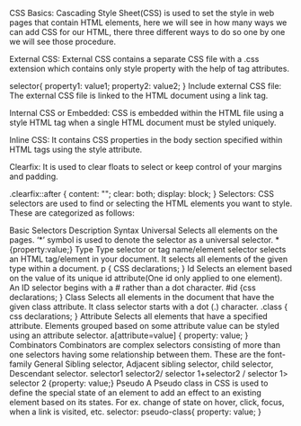 CSS Basics: Cascading Style Sheet(CSS) is used to set the style in web pages that contain HTML elements, here we will see in how many ways we can add CSS for our HTML, there three different ways to do so one by one we will see those procedure.

External CSS: External CSS contains a separate CSS file with a .css extension which contains only style property with the help of tag attributes.

selector{
property1: value1;
property2: value2;
}
Include external CSS file: The external CSS file is linked to the HTML document using a link tag.

<link rel="stylesheet" type="text/css" href="/style.css" />
Internal CSS or Embedded: CSS is embedded within the HTML file using a style HTML tag when a single HTML document must be styled uniquely.

<style type="text/css">
div { color: #444;}
</style>
Inline CSS: It contains CSS properties in the body section specified within HTML tags using the style attribute.

<tag style="property: value"> </tag>
Clearfix: It is used to clear floats to select or keep control of your margins and padding.

.clearfix::after {
 content: "";
 clear: both;
 display: block; 
}
Selectors: CSS selectors are used to find or selecting the HTML elements you want to style. These are categorized as follows:


Basic Selectors	Description	Syntax
Universal	Selects all elements on the pages. ‘*’ symbol is used to denote the selector as a universal selector.	*{property:value;}
Type	Type selector or tag name/element selector selects an HTML tag/element in your document. It selects all elements of the given type within a document.	p {
CSS declarations;
}
Id	Selects an element based on the value of its unique id attribute(One id only applied to one element). An ID selector begins with a # rather than a dot character.	#id {css declarations; }
Class	Selects all elements in the document that have the given class attribute. It class selector starts with a dot (.) character.	.class {
css declarations;
}
Attribute	Selects all elements that have a specified attribute. Elements grouped based on some attribute value can be styled using an attribute selector.	a[attribute=value] {
property: value;
}
Combinators	Combinators are complex selectors consisting of more than one selectors having some relationship between them. These are the font-family General Sibling selector, Adjacent sibling selector, child selector, Descendant selector.	selector1 selector2/ selector 1+selector2 / selector 1> selector 2 {property: value;}
Pseudo	A Pseudo class in CSS is used to define the special state of an element to add an effect to an existing element based on its states. For ex. change of state on hover, click, focus, when a link is visited, etc.	selector: pseudo-class{
property: value;
}
